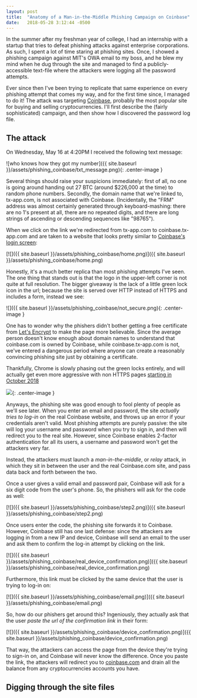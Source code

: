 ```yaml
---
layout: post
title:  "Anatomy of a Man-in-the-Middle Phishing Campaign on Coinbase"
date:   2018-05-28 3:12:44 -0500
---
```


In the summer after my freshman year of college, I had an internship with a startup that tries to defeat phishing attacks against enterprise corporations. As such, I spent a lot of time staring at phishing sites. Once, I showed a phishing campaign against MIT's OWA email to my boss, and he blew my mind when he dug through the site and managed to find a publicly-accessible text-file where the attackers were logging all the password attempts.

Ever since then I've been trying to replicate that same experience on every phishing attempt that comes my way, and for the first time since, I managed to do it! The attack was targeting [Coinbase](https://www.coinbase.com/), probably the most popular site for buying and selling cryptocurrencies. I'll first describe the (fairly sophisticated) campaign, and then show how I discovered the password log file.

<!--more-->

## The attack

On Wednesday, May 16 at 4:20PM I received the following text message:

![who knows how they got my number]({{ site.baseurl }}/assets/phishing_coinbase/txt_message.png){: .center-image }

Several things should raise your suspicions immediately: first of all, no one is going around handing out 27 BTC (around $226,000 at the time) to random phone numbers. Secondly, the domain name that we're linked to, tx-app.com, is not associated with Coinbase. (Incidentally, the "FRM" address was almost certainly generated through keyboard-mashing: there are no 1's present at all, there are no repeated digits, and there are long strings of ascending or descending sequences like "98765").

When we click on the link we're redirected from tx-app.com to coinbase.tx-app.com and are taken to a website that looks pretty similar to [Coinbase's login screen](https://www.coinbase.com/signin):

[![]({{ site.baseurl }}/assets/phishing_coinbase/home.png)]({{ site.baseurl }}/assets/phishing_coinbase/home.png)

Honestly, it's a much better replica than most phishing attempts I've seen. The one thing that stands out is that the logo in the upper-left corner is not quite at full resolution. The bigger giveaway is the lack of a little green lock icon in the url; because the site is served over HTTP instead of HTTPS and includes a form, instead we see:

![]({{ site.baseurl }}/assets/phishing_coinbase/not_secure.png){: .center-image }

One has to wonder why the phishers didn't bother getting a free certificate from [Let's Encrypt](https://letsencrypt.org/) to make the page more believable. Since the average person doesn't know enough about domain names to understand that coinbase.com is owned by Coinbase, while coinbase.tx-app.com is not, we've entered a dangerous period where anyone can create a reasonably convincing phishing site just by obtaining a certificate.

Thankfully, Chrome is slowly phasing out the green locks entirely, and will actually get even more aggressive with non HTTPS pages [starting in October 2018](https://blog.chromium.org/2018/05/evolving-chromes-security-indicators.html)

![](https://3.bp.blogspot.com/-MkJEkHnXcXc/Wv181DQednI/AAAAAAAAA6E/95MwjxqK7awaCgr_Z6xRNWVi0Ztf0-ncACLcBGAs/s1600/Treatment%2Bof%2BHTTP%2BPages%2Bwith%2BUser%2BInput.gif){: .center-image }

Anyways, the phishing site was good enough to fool plenty of people as we'll see later. When you enter an email and password, the site *actually tries to log-in* on the real Coinbase website, and throws up an error if your credentials aren't valid. Most phishing attempts are purely passive: the site will log your username and password when you try to sign in, and then will redirect you to the real site. However, since Coinbase enables 2-factor authentication for all its users, a username and password won't get the attackers very far.

Instead, the attackers must launch a *man-in-the-middle*, or *relay* attack, in which they sit in between the user and the real Coinbase.com site, and pass data back and forth between the two.

Once a user gives a valid email and password pair, Coinbase will ask for a six digit code from the user's phone. So, the phishers will ask for the code as well:

[![]({{ site.baseurl }}/assets/phishing_coinbase/step2.png)]({{ site.baseurl }}/assets/phishing_coinbase/step2.png)

Once users enter the code, the phishing site forwards it to Coinbase. However, Coinbase still has one last defense: since the attackers are logging in from a new IP and device, Coinbase will send an email to the user and ask them to confirm the log-in attempt by clicking on the link.

[![]({{ site.baseurl }}/assets/phishing_coinbase/real_device_confirmation.png)]({{ site.baseurl }}/assets/phishing_coinbase/real_device_confirmation.png)

Furthermore, this link must be clicked by the same device that the user is trying to log-in on:

[![]({{ site.baseurl }}/assets/phishing_coinbase/email.png)]({{ site.baseurl }}/assets/phishing_coinbase/email.png)

So, how do our phishers get around this? Ingeniously, they actually ask that the user *paste the url of the confirmation link* in their form:

[![]({{ site.baseurl }}/assets/phishing_coinbase/device_confirmation.png)]({{ site.baseurl }}/assets/phishing_coinbase/device_confirmation.png)

That way, the attackers can access the page from the device they're trying to sign-in on, and Coinbase will never know the difference. Once you paste the link, the attackers will redirect you to [coinbase.com](https://coinbase.com) and drain all the balance from any cryptocurrencies accounts you have.

## Digging through the site files

